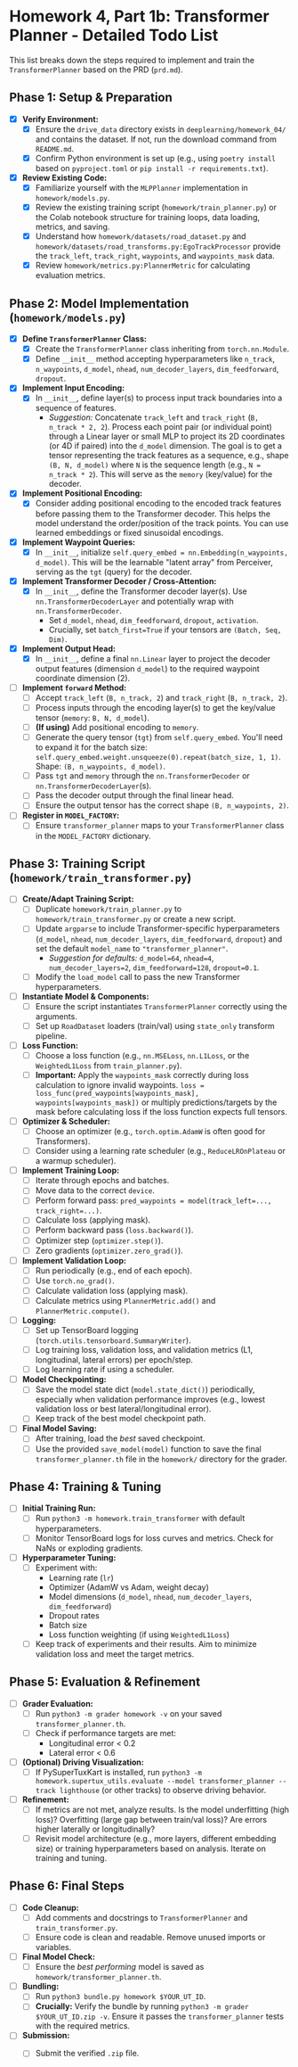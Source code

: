 # Homework 4, Part 1b: Transformer Planner - Detailed Todo List

This list breaks down the steps required to implement and train the `TransformerPlanner` based on the PRD (`prd.md`).

## Phase 1: Setup & Preparation

-   [X] **Verify Environment:**
    -   [X] Ensure the `drive_data` directory exists in `deeplearning/homework_04/` and contains the dataset. If not, run the download command from `README.md`.
    -   [X] Confirm Python environment is set up (e.g., using `poetry install` based on `pyproject.toml` or `pip install -r requirements.txt`).
-   [X] **Review Existing Code:**
    -   [X] Familiarize yourself with the `MLPPlanner` implementation in `homework/models.py`.
    -   [X] Review the existing training script (`homework/train_planner.py`) or the Colab notebook structure for training loops, data loading, metrics, and saving.
    -   [X] Understand how `homework/datasets/road_dataset.py` and `homework/datasets/road_transforms.py:EgoTrackProcessor` provide the `track_left`, `track_right`, `waypoints`, and `waypoints_mask` data.
    -   [X] Review `homework/metrics.py:PlannerMetric` for calculating evaluation metrics.

## Phase 2: Model Implementation (`homework/models.py`)

-   [X] **Define `TransformerPlanner` Class:**
    -   [X] Create the `TransformerPlanner` class inheriting from `torch.nn.Module`.
    -   [X] Define `__init__` method accepting hyperparameters like `n_track`, `n_waypoints`, `d_model`, `nhead`, `num_decoder_layers`, `dim_feedforward`, `dropout`.
-   [X] **Implement Input Encoding:**
    -   [X] In `__init__`, define layer(s) to process input track boundaries into a sequence of features.
        -   *Suggestion:* Concatenate `track_left` and `track_right` (`B, n_track * 2, 2`). Process each point pair (or individual point) through a Linear layer or small MLP to project its 2D coordinates (or 4D if paired) into the `d_model` dimension. The goal is to get a tensor representing the track features as a sequence, e.g., shape `(B, N, d_model)` where `N` is the sequence length (e.g., `N = n_track * 2`). This will serve as the `memory` (key/value) for the decoder.
-   [X] **Implement Positional Encoding:**
    -   [X] Consider adding positional encoding to the encoded track features before passing them to the Transformer decoder. This helps the model understand the order/position of the track points. You can use learned embeddings or fixed sinusoidal encodings.
-   [X] **Implement Waypoint Queries:**
    -   [X] In `__init__`, initialize `self.query_embed = nn.Embedding(n_waypoints, d_model)`. This will be the learnable "latent array" from Perceiver, serving as the `tgt` (query) for the decoder.
-   [X] **Implement Transformer Decoder / Cross-Attention:**
    -   [X] In `__init__`, define the Transformer decoder layer(s). Use `nn.TransformerDecoderLayer` and potentially wrap with `nn.TransformerDecoder`.
        -   Set `d_model`, `nhead`, `dim_feedforward`, `dropout`, `activation`.
        -   Crucially, set `batch_first=True` if your tensors are `(Batch, Seq, Dim)`.
-   [X] **Implement Output Head:**
    -   [X] In `__init__`, define a final `nn.Linear` layer to project the decoder output features (dimension `d_model`) to the required waypoint coordinate dimension (2).
-   [ ] **Implement `forward` Method:**
    -   [ ] Accept `track_left` (`B, n_track, 2`) and `track_right` (`B, n_track, 2`).
    -   [ ] Process inputs through the encoding layer(s) to get the key/value tensor (`memory`: `B, N, d_model`).
    -   [ ] **(If using)** Add positional encoding to `memory`.
    -   [ ] Generate the query tensor (`tgt`) from `self.query_embed`. You'll need to expand it for the batch size: `self.query_embed.weight.unsqueeze(0).repeat(batch_size, 1, 1)`. Shape: `(B, n_waypoints, d_model)`.
    -   [ ] Pass `tgt` and `memory` through the `nn.TransformerDecoder` or `nn.TransformerDecoderLayer`(s).
    -   [ ] Pass the decoder output through the final linear head.
    -   [ ] Ensure the output tensor has the correct shape `(B, n_waypoints, 2)`.
-   [ ] **Register in `MODEL_FACTORY`:**
    -   [ ] Ensure `transformer_planner` maps to your `TransformerPlanner` class in the `MODEL_FACTORY` dictionary.

## Phase 3: Training Script (`homework/train_transformer.py`)

-   [ ] **Create/Adapt Training Script:**
    -   [ ] Duplicate `homework/train_planner.py` to `homework/train_transformer.py` or create a new script.
    -   [ ] Update `argparse` to include Transformer-specific hyperparameters (`d_model`, `nhead`, `num_decoder_layers`, `dim_feedforward`, `dropout`) and set the default `model_name` to `"transformer_planner"`.
        -   *Suggestion for defaults:* `d_model=64`, `nhead=4`, `num_decoder_layers=2`, `dim_feedforward=128`, `dropout=0.1`.
    -   [ ] Modify the `load_model` call to pass the new Transformer hyperparameters.
-   [ ] **Instantiate Model & Components:**
    -   [ ] Ensure the script instantiates `TransformerPlanner` correctly using the arguments.
    -   [ ] Set up `RoadDataset` loaders (train/val) using `state_only` transform pipeline.
-   [ ] **Loss Function:**
    -   [ ] Choose a loss function (e.g., `nn.MSELoss`, `nn.L1Loss`, or the `WeightedL1Loss` from `train_planner.py`).
    -   [ ] **Important:** Apply the `waypoints_mask` correctly during loss calculation to ignore invalid waypoints. `loss = loss_func(pred_waypoints[waypoints_mask], waypoints[waypoints_mask])` or multiply predictions/targets by the mask before calculating loss if the loss function expects full tensors.
-   [ ] **Optimizer & Scheduler:**
    -   [ ] Choose an optimizer (e.g., `torch.optim.AdamW` is often good for Transformers).
    -   [ ] Consider using a learning rate scheduler (e.g., `ReduceLROnPlateau` or a warmup scheduler).
-   [ ] **Implement Training Loop:**
    -   [ ] Iterate through epochs and batches.
    -   [ ] Move data to the correct `device`.
    -   [ ] Perform forward pass: `pred_waypoints = model(track_left=..., track_right=...)`.
    -   [ ] Calculate loss (applying mask).
    -   [ ] Perform backward pass (`loss.backward()`).
    -   [ ] Optimizer step (`optimizer.step()`).
    -   [ ] Zero gradients (`optimizer.zero_grad()`).
-   [ ] **Implement Validation Loop:**
    -   [ ] Run periodically (e.g., end of each epoch).
    -   [ ] Use `torch.no_grad()`.
    -   [ ] Calculate validation loss (applying mask).
    -   [ ] Calculate metrics using `PlannerMetric.add()` and `PlannerMetric.compute()`.
-   [ ] **Logging:**
    -   [ ] Set up TensorBoard logging (`torch.utils.tensorboard.SummaryWriter`).
    -   [ ] Log training loss, validation loss, and validation metrics (L1, longitudinal, lateral errors) per epoch/step.
    -   [ ] Log learning rate if using a scheduler.
-   [ ] **Model Checkpointing:**
    -   [ ] Save the model state dict (`model.state_dict()`) periodically, especially when validation performance improves (e.g., lowest validation loss or best lateral/longitudinal error).
    -   [ ] Keep track of the best model checkpoint path.
-   [ ] **Final Model Saving:**
    -   [ ] After training, load the *best* saved checkpoint.
    -   [ ] Use the provided `save_model(model)` function to save the final `transformer_planner.th` file in the `homework/` directory for the grader.

## Phase 4: Training & Tuning

-   [ ] **Initial Training Run:**
    -   [ ] Run `python3 -m homework.train_transformer` with default hyperparameters.
    -   [ ] Monitor TensorBoard logs for loss curves and metrics. Check for NaNs or exploding gradients.
-   [ ] **Hyperparameter Tuning:**
    -   [ ] Experiment with:
        -   Learning rate (`lr`)
        -   Optimizer (AdamW vs Adam, weight decay)
        -   Model dimensions (`d_model`, `nhead`, `num_decoder_layers`, `dim_feedforward`)
        -   Dropout rates
        -   Batch size
        -   Loss function weighting (if using `WeightedL1Loss`)
    -   [ ] Keep track of experiments and their results. Aim to minimize validation loss and meet the target metrics.

## Phase 5: Evaluation & Refinement

-   [ ] **Grader Evaluation:**
    -   [ ] Run `python3 -m grader homework -v` on your saved `transformer_planner.th`.
    -   [ ] Check if performance targets are met:
        -   Longitudinal error < 0.2
        -   Lateral error < 0.6
-   [ ] **(Optional) Driving Visualization:**
    -   [ ] If PySuperTuxKart is installed, run `python3 -m homework.supertux_utils.evaluate --model transformer_planner --track lighthouse` (or other tracks) to observe driving behavior.
-   [ ] **Refinement:**
    -   [ ] If metrics are not met, analyze results. Is the model underfitting (high loss)? Overfitting (large gap between train/val loss)? Are errors higher laterally or longitudinally?
    -   [ ] Revisit model architecture (e.g., more layers, different embedding size) or training hyperparameters based on analysis. Iterate on training and tuning.

## Phase 6: Final Steps

-   [ ] **Code Cleanup:**
    -   [ ] Add comments and docstrings to `TransformerPlanner` and `train_transformer.py`.
    -   [ ] Ensure code is clean and readable. Remove unused imports or variables.
-   [ ] **Final Model Check:**
    -   [ ] Ensure the *best performing* model is saved as `homework/transformer_planner.th`.
-   [ ] **Bundling:**
    -   [ ] Run `python3 bundle.py homework $YOUR_UT_ID`.
    -   [ ] **Crucially:** Verify the bundle by running `python3 -m grader $YOUR_UT_ID.zip -v`. Ensure it passes the `transformer_planner` tests with the required metrics.
-   [ ] **Submission:**
    -   [ ] Submit the verified `.zip` file.

